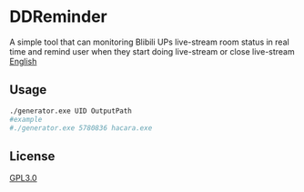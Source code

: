 # DDReminder
A simple tool that can monitoring Blibili UPs live-stream room status in real time and remind user when they start doing live-stream or close live-stream
[English](readme.md)

## Usage
```sh
./generator.exe UID OutputPath
#example
#./generator.exe 5780836 hacara.exe
```

## License
[GPL3.0](LICENSE)
